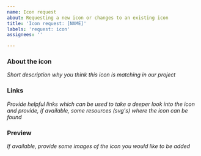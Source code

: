```yaml
---
name: Icon request
about: Requesting a new icon or changes to an existing icon
title: 'Icon request: [NAME]'
labels: 'request: icon'
assignees: ''

---
```


### About the icon
*Short description why you think this icon is matching in our project*
### Links
*Provide helpful links which can be used to take a deeper look into the icon and provide, if available, some resources (svg's) where the icon can be found*
### Preview
*If available, provide some images of the icon you would like to be added*
